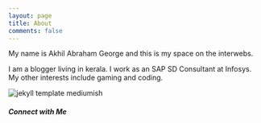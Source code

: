 ```yaml
---
layout: page
title: About
comments: false
---
```


My name is Akhil Abraham George and this is my space on the interwebs.

I am a blogger living in kerala. I work as an SAP SD Consultant at Infosys. My other interests include gaming and coding.

![jekyll template mediumish]({{site.baseurl}}/assets/images/Akhil.jpg)



<div class="col-md-4 text-right footersocial">
    <h5>Connect with Me</h5>
        <a target="_blank" href="https://www.facebook.com/akhilgeo"><i class="fa fa-facebook"></i></a>
        <a target="_blank" href="https://www.linkedin.com/in/akhilgeo/"><i class="fa fa-linkedin"></i></a>
        <a target="_blank" href="https://www.instagram.com/akhilgeo/"><i class="fa fa-instagram"></i></a>
		<a target="_blank" href="https://www.instagram.com/akhilgeo/"><i class="fa fa-github"></i></a>
        <a target="_blank" href="https://www.instagram.com/akhilgeo/"><i class="fa fa-steam"></i></a>
</div>